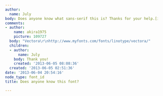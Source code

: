 ```yaml
---
author:
  name: July
body: Does anyone know what sans-serif this is? Thanks for your help.[img:sites/default/files/old-images/Foto1_5464.JPG]
comments:
- author:
    name: akira1975
    picture: 109727
  body: "Vectora\r\nhttp://www.myfonts.com/fonts/linotype/vectora/"
  children:
  - author:
      name: July
    body: Thank you!
    created: '2013-06-05 08:08:36'
  created: '2013-06-05 02:51:36'
date: '2013-06-04 20:54:16'
node_type: font_id
title: Does anyone know this font?

---
```

